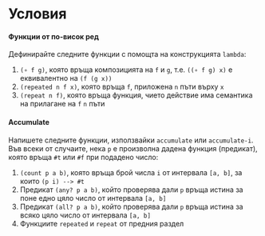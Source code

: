 # Условия

#### Функции от по-висок ред
Дефинирайте следните функции с помощта на конструкцията `lambda`:
1. `(∘ f g)`, която връща композицията на `f` и `g`, т.е. `((∘ f g) x)` е
еквивалентно на `(f (g x))`
1. `(repeated n f x)`, която връща `f`, приложена `n` пъти върху `x`
1. `(repeat n f)`, която връща функция, чието действие има семантика на
прилагане на `f` `n` пъти

#### Accumulate

Напишете следните функции, използвайки `accumulate` или `accumulate-i`. Във всеки от случаите, нека `p` е произволна дадена функция (предикат), която връща `#t` или `#f` при подадено число:
1. `(count p a b)`, която връща брой числа `i` от интервала `[a, b]`, за които
`(p i) --> #t`
1. Предикат `(any? p a b)`, който проверява дали `p` връща истина за поне едно
цяло число от интервала `[a, b]`
1. Предикат `(all? p a b)`, който проверява дали `p` връща истина за всяко
цяло число от интервала `[a, b]`
1. Функциите `repeated` и `repeat` от предния раздел
